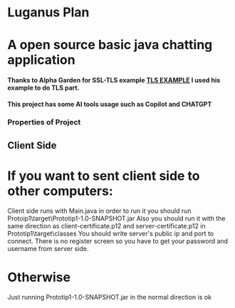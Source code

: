 # Luganus Plan
# A open source basic java chatting application

#### Thanks to Alpha Garden for SSL-TLS example [TLS EXAMPLE](https://github.com/AlphaGarden/SSL-Client-Server) I used his example to do TLS part.
#### This project has some AI tools usage such as Copilot and CHATGPT

### Properties of Project
## Client Side

# If you want to sent client side to other computers: 
Client side runs with Main.java in order to run it you should run Protoip1\target\Prototip1-1.0-SNAPSHOT.jar 
Also you should run it with the same direction as client-certificate.p12 and server-certificate.p12 in Prototip1\target\classes
You should write server's public ip and port to connect.
There is no register screen so you have to get your password and username from server side.


# Otherwise
Just running Prototip1-1.0-SNAPSHOT.jar in the normal direction is ok


